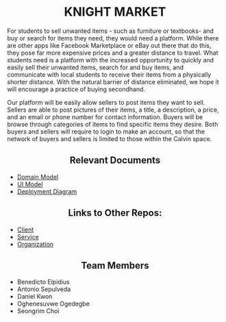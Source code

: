 <h1 align="center"> KNIGHT MARKET </h1>

For students to sell unwanted items - such as furniture or textbooks- and buy or search for items they need, they would need a platform. While there are other apps like Facebook Marketplace or eBay out there that do this, they pose far more expensive prices and a greater distance to travel. What students need is a platform with the increased opportunity to quickly and easily sell their unwanted items, search for and buy items, and communicate with local students to receive their items from a physically shorter distance. With the natural barrier of distance eliminated, we hope it will encourage a practice of buying secondhand.

Our platform will be easily allow sellers to post items they want to sell. Sellers are able to post pictures of their items, a title, a description, a price, and an email or phone number for contact information. Buyers will be browse through categories of items to find specific items they desire. Both buyers and sellers will require to login to make an account, so that the network of buyers and sellers is limited to those within the Calvin space.

<h2 align="center">Relevant Documents</h2>
<ul>
<li>
<a href="https://github.com/Cs262-BASSH/Project/blob/main/knightMarket_domainModel.png">Domain Model</a>
</li>
<li>
<a href="https://github.com/Cs262-BASSH/Project/blob/main/UI%20Model.jpg">UI Model</a>
</li>
<li>
<a href="https://github.com/Cs262-BASSH/Project/blob/main/deploymentDiagram.drawio.png">Deployment Diagram</a>
</li> 
</ul>

<h2 align="center">Links to Other Repos:</h2>
<ul>
<li>
<a href="https://github.com/Cs262-BASSH/Client">Client</a>
</li>
<li>
<a href="https://github.com/Cs262-BASSH/Service">Service</a>
</li>
<li>
<a href="https://github.com/Cs262-BASSH">Organization</a>
</li>
</ul>

<h2 align="center"> Team Members </h2>
<ul>
 <li>Benedicto Elpidius</li>
 <li>Antonio Sepulveda</li>
 <li>Daniel Kwon</li>
 <li>Oghenesuvwe Ogedegbe</li>
 <li>Seongrim Choi</li>
</ul>
